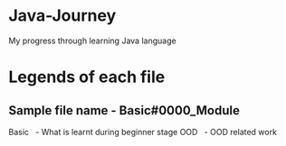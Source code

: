 # Java-Journey
 My progress through learning Java language


# Legends of each file
## Sample file name - Basic#0000_Module
Basic&nbsp;&nbsp;&nbsp;- What is learnt during beginner stage
OOD&nbsp;&nbsp;&nbsp;- OOD related work